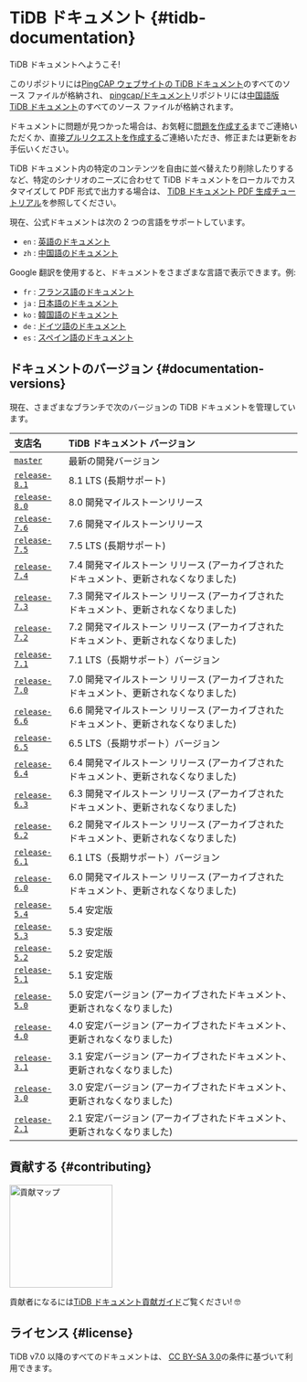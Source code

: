 # TiDB ドキュメント {#tidb-documentation}

TiDB ドキュメントへようこそ!

このリポジトリには[PingCAP ウェブサイトの TiDB ドキュメント](https://docs.pingcap.com/tidb/stable)のすべてのソース ファイルが格納され、 [pingcap/ドキュメント](https://github.com/pingcap/docs-cn)リポジトリには[中国語版 TiDB ドキュメント](https://docs.pingcap.com/zh/tidb/stable)のすべてのソース ファイルが格納されます。

ドキュメントに問題が見つかった場合は、お気軽に[問題を作成する](https://github.com/pingcap/docs/issues/new/choose)までご連絡いただくか、直接[プルリクエストを作成する](/CONTRIBUTING.md#how-to-contribute)ご連絡いただき、修正または更新をお手伝いください。

TiDB ドキュメント内の特定のコンテンツを自由に並べ替えたり削除したりするなど、特定のシナリオのニーズに合わせて TiDB ドキュメントをローカルでカスタマイズして PDF 形式で出力する場合は、 [TiDB ドキュメント PDF 生成チュートリアル](/resources/tidb-pdf-generation-tutorial.md)を参照してください。

現在、公式ドキュメントは次の 2 つの言語をサポートしています。

-   `en` : [英語のドキュメント](https://docs.pingcap.com/tidb/stable)
-   `zh` : [中国語のドキュメント](https://docs.pingcap.com/zh/tidb/stable)

Google 翻訳を使用すると、ドキュメントをさまざまな言語で表示できます。例:

-   `fr` : [フランス語のドキュメント](https://docs-pingcap-com.translate.goog/tidb/stable?_x_tr_sl=auto&#x26;_x_tr_tl=fr&#x26;_x_tr_hl=en&#x26;_x_tr_pto=wapp&#x26;_x_tr_hist=true)
-   `ja` : [日本語のドキュメント](https://docs-pingcap-com.translate.goog/tidb/stable?_x_tr_sl=auto&#x26;_x_tr_tl=ja&#x26;_x_tr_hl=en&#x26;_x_tr_pto=wapp&#x26;_x_tr_hist=true)
-   `ko` : [韓国語のドキュメント](https://docs-pingcap-com.translate.goog/tidb/stable?_x_tr_sl=auto&#x26;_x_tr_tl=ko&#x26;_x_tr_hl=en&#x26;_x_tr_pto=wapp&#x26;_x_tr_hist=true)
-   `de` : [ドイツ語のドキュメント](https://docs-pingcap-com.translate.goog/tidb/stable?_x_tr_sl=auto&#x26;_x_tr_tl=de&#x26;_x_tr_hl=en&#x26;_x_tr_pto=wapp&#x26;_x_tr_hist=true)
-   `es` : [スペイン語のドキュメント](https://docs-pingcap-com.translate.goog/tidb/stable?_x_tr_sl=auto&#x26;_x_tr_tl=es&#x26;_x_tr_hl=en&#x26;_x_tr_pto=wapp&#x26;_x_tr_hist=true)

## ドキュメントのバージョン {#documentation-versions}

現在、さまざまなブランチで次のバージョンの TiDB ドキュメントを管理しています。

| 支店名                                                               | TiDB ドキュメント バージョン                               |
| :---------------------------------------------------------------- | :---------------------------------------------- |
| [`master`](https://github.com/pingcap/docs/tree/master)           | 最新の開発バージョン                                      |
| [`release-8.1`](https://github.com/pingcap/docs/tree/release-8.1) | 8.1 LTS (長期サポート)                                |
| [`release-8.0`](https://github.com/pingcap/docs/tree/release-8.0) | 8.0 開発マイルストーンリリース                               |
| [`release-7.6`](https://github.com/pingcap/docs/tree/release-7.6) | 7.6 開発マイルストーンリリース                               |
| [`release-7.5`](https://github.com/pingcap/docs/tree/release-7.5) | 7.5 LTS (長期サポート)                                |
| [`release-7.4`](https://github.com/pingcap/docs/tree/release-7.4) | 7.4 開発マイルストーン リリース (アーカイブされたドキュメント、更新されなくなりました) |
| [`release-7.3`](https://github.com/pingcap/docs/tree/release-7.3) | 7.3 開発マイルストーン リリース (アーカイブされたドキュメント、更新されなくなりました) |
| [`release-7.2`](https://github.com/pingcap/docs/tree/release-7.2) | 7.2 開発マイルストーン リリース (アーカイブされたドキュメント、更新されなくなりました) |
| [`release-7.1`](https://github.com/pingcap/docs/tree/release-7.1) | 7.1 LTS（長期サポート）バージョン                            |
| [`release-7.0`](https://github.com/pingcap/docs/tree/release-7.0) | 7.0 開発マイルストーン リリース (アーカイブされたドキュメント、更新されなくなりました) |
| [`release-6.6`](https://github.com/pingcap/docs/tree/release-6.6) | 6.6 開発マイルストーン リリース (アーカイブされたドキュメント、更新されなくなりました) |
| [`release-6.5`](https://github.com/pingcap/docs/tree/release-6.5) | 6.5 LTS（長期サポート）バージョン                            |
| [`release-6.4`](https://github.com/pingcap/docs/tree/release-6.4) | 6.4 開発マイルストーン リリース (アーカイブされたドキュメント、更新されなくなりました) |
| [`release-6.3`](https://github.com/pingcap/docs/tree/release-6.3) | 6.3 開発マイルストーン リリース (アーカイブされたドキュメント、更新されなくなりました) |
| [`release-6.2`](https://github.com/pingcap/docs/tree/release-6.2) | 6.2 開発マイルストーン リリース (アーカイブされたドキュメント、更新されなくなりました) |
| [`release-6.1`](https://github.com/pingcap/docs/tree/release-6.1) | 6.1 LTS（長期サポート）バージョン                            |
| [`release-6.0`](https://github.com/pingcap/docs/tree/release-6.0) | 6.0 開発マイルストーン リリース (アーカイブされたドキュメント、更新されなくなりました) |
| [`release-5.4`](https://github.com/pingcap/docs/tree/release-5.4) | 5.4 安定版                                         |
| [`release-5.3`](https://github.com/pingcap/docs/tree/release-5.3) | 5.3 安定版                                         |
| [`release-5.2`](https://github.com/pingcap/docs/tree/release-5.2) | 5.2 安定版                                         |
| [`release-5.1`](https://github.com/pingcap/docs/tree/release-5.1) | 5.1 安定版                                         |
| [`release-5.0`](https://github.com/pingcap/docs/tree/release-5.0) | 5.0 安定バージョン (アーカイブされたドキュメント、更新されなくなりました)        |
| [`release-4.0`](https://github.com/pingcap/docs/tree/release-4.0) | 4.0 安定バージョン (アーカイブされたドキュメント、更新されなくなりました)        |
| [`release-3.1`](https://github.com/pingcap/docs/tree/release-3.1) | 3.1 安定バージョン (アーカイブされたドキュメント、更新されなくなりました)        |
| [`release-3.0`](https://github.com/pingcap/docs/tree/release-3.0) | 3.0 安定バージョン (アーカイブされたドキュメント、更新されなくなりました)        |
| [`release-2.1`](https://github.com/pingcap/docs/tree/release-2.1) | 2.1 安定バージョン (アーカイブされたドキュメント、更新されなくなりました)        |

## 貢献する {#contributing}

[<img src="media/contribution-map.png" alt="貢献マップ" width="180">](https://github.com/pingcap/docs/blob/master/credits.md)

貢献者になるには[TiDB ドキュメント貢献ガイド](/CONTRIBUTING.md)ご覧ください! 🤓

## ライセンス {#license}

TiDB v7.0 以降のすべてのドキュメントは、 [CC BY-SA 3.0](https://creativecommons.org/licenses/by-sa/3.0/)の条件に基づいて利用できます。
